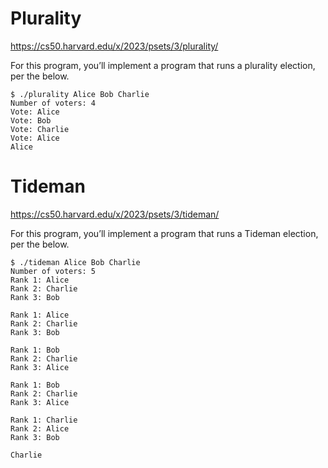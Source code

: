 # Plurality

https://cs50.harvard.edu/x/2023/psets/3/plurality/

For this program, you’ll implement a program that runs a plurality election, per the below.
```
$ ./plurality Alice Bob Charlie
Number of voters: 4
Vote: Alice
Vote: Bob
Vote: Charlie
Vote: Alice
Alice
```


# Tideman

https://cs50.harvard.edu/x/2023/psets/3/tideman/

For this program, you’ll implement a program that runs a Tideman election, per the below.
```
$ ./tideman Alice Bob Charlie
Number of voters: 5
Rank 1: Alice
Rank 2: Charlie
Rank 3: Bob

Rank 1: Alice
Rank 2: Charlie
Rank 3: Bob

Rank 1: Bob
Rank 2: Charlie
Rank 3: Alice

Rank 1: Bob
Rank 2: Charlie
Rank 3: Alice

Rank 1: Charlie
Rank 2: Alice
Rank 3: Bob

Charlie
```
